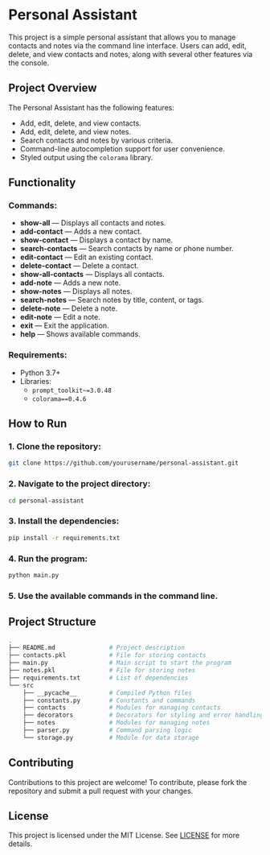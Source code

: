 
# Personal Assistant

This project is a simple personal assistant that allows you to manage contacts and notes via the command line interface. Users can add, edit, delete, and view contacts and notes, along with several other features via the console.

## Project Overview

The Personal Assistant has the following features:
- Add, edit, delete, and view contacts.
- Add, edit, delete, and view notes.
- Search contacts and notes by various criteria.
- Command-line autocompletion support for user convenience.
- Styled output using the `colorama` library.

## Functionality

### Commands:
- **show-all** — Displays all contacts and notes.
- **add-contact** — Adds a new contact.
- **show-contact** — Displays a contact by name.
- **search-contacts** — Search contacts by name or phone number.
- **edit-contact** — Edit an existing contact.
- **delete-contact** — Delete a contact.
- **show-all-contacts** — Displays all contacts.
- **add-note** — Adds a new note.
- **show-notes** — Displays all notes.
- **search-notes** — Search notes by title, content, or tags.
- **delete-note** — Delete a note.
- **edit-note** — Edit a note.
- **exit** — Exit the application.
- **help** — Shows available commands.

### Requirements:
- Python 3.7+
- Libraries:
  - `prompt_toolkit~=3.0.48`
  - `colorama==0.4.6`

## How to Run

### 1. Clone the repository:
```bash
git clone https://github.com/yourusername/personal-assistant.git
```

### 2. Navigate to the project directory:
```bash
cd personal-assistant
```

### 3. Install the dependencies:
```bash
pip install -r requirements.txt
```

### 4. Run the program:
```bash
python main.py
```

### 5. Use the available commands in the command line.

## Project Structure

```bash
.
├── README.md               # Project description
├── contacts.pkl            # File for storing contacts
├── main.py                 # Main script to start the program
├── notes.pkl               # File for storing notes
├── requirements.txt        # List of dependencies
└── src
    ├── __pycache__         # Compiled Python files
    ├── constants.py        # Constants and commands
    ├── contacts            # Modules for managing contacts
    ├── decorators          # Decorators for styling and error handling
    ├── notes               # Modules for managing notes
    ├── parser.py           # Command parsing logic
    └── storage.py          # Module for data storage
```

## Contributing

Contributions to this project are welcome! To contribute, please fork the repository and submit a pull request with your changes.

## License

This project is licensed under the MIT License. See [LICENSE](LICENSE) for more details.
